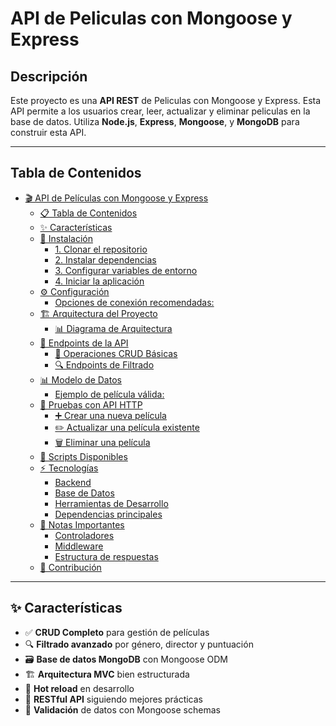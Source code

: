 # API de Peliculas con Mongoose y Express

## Descripción

Este proyecto es una **API REST** de Peliculas con Mongoose y Express. Esta API permite a los usuarios crear, leer, actualizar y eliminar peliculas en la base de datos. Utiliza **Node.js**, **Express**, **Mongoose**, y **MongoDB** para construir esta API.

---

## Tabla de Contenidos

- [🎬 API de Películas con Mongoose y Express](#-api-de-películas-con-mongoose-y-express)
  - [📋 Tabla de Contenidos](#-tabla-de-contenidos)
  - [✨ Características](#-características)
  - [🚀 Instalación](#-instalación)
    - [1. Clonar el repositorio](#1-clonar-el-repositorio)
    - [2. Instalar dependencias](#2-instalar-dependencias)
    - [3. Configurar variables de entorno](#3-configurar-variables-de-entorno)
    - [4. Iniciar la aplicación](#4-iniciar-la-aplicación)
  - [⚙️ Configuración](#️-configuración)
    - [Opciones de conexión recomendadas:](#opciones-de-conexión-recomendadas)
  - [🏗️ Arquitectura del Proyecto](#️-arquitectura-del-proyecto)
    - [📊 Diagrama de Arquitectura](#-diagrama-de-arquitectura)
  - [📡 Endpoints de la API](#-endpoints-de-la-api)
    - [🎯 Operaciones CRUD Básicas](#-operaciones-crud-básicas)
    - [🔍 Endpoints de Filtrado](#-endpoints-de-filtrado)
  - [📊 Modelo de Datos](#-modelo-de-datos)
    - [Ejemplo de película válida:](#ejemplo-de-película-válida)
  - [🧪 Pruebas con API HTTP](#-pruebas-con-api-http)
    - [➕ Crear una nueva película](#-crear-una-nueva-película)
    - [✏️ Actualizar una película existente](#️-actualizar-una-película-existente)
    - [🗑️ Eliminar una película](#️-eliminar-una-película)
  - [🔧 Scripts Disponibles](#-scripts-disponibles)
  - [⚡ Tecnologías](#-tecnologías)
    - [Backend](#backend)
    - [Base de Datos](#base-de-datos)
    - [Herramientas de Desarrollo](#herramientas-de-desarrollo)
    - [Dependencias principales](#dependencias-principales)
  - [📝 Notas Importantes](#-notas-importantes)
    - [Controladores](#controladores)
    - [Middleware](#middleware)
    - [Estructura de respuestas](#estructura-de-respuestas)
  - [🤝 Contribución](#-contribución)

---

## ✨ Características

- ✅ **CRUD Completo** para gestión de películas
- 🔍 **Filtrado avanzado** por género, director y puntuación
- 🗃️ **Base de datos MongoDB** con Mongoose ODM
- 🏗️ **Arquitectura MVC** bien estructurada
- 🚀 **Hot reload** en desarrollo
- 📡 **RESTful API** siguiendo mejores prácticas
- 🔧 **Validación** de datos con Mongoose schemas
